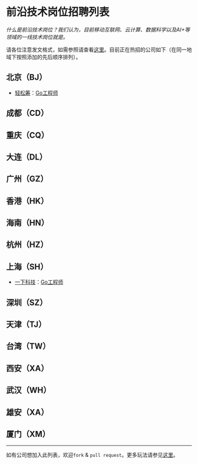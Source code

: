 # 前沿技术岗位招聘列表

*什么是前沿技术岗位？我们认为，目前移动互联网、云计算、数据科学以及AI+等领域的一线技术岗位就是。*

请各位注意发文格式，如需参照请查看[这里](https://github.com/GoHackers/jobs/blob/master/recruit_template.md)。目前正在热招的公司如下（在同一地域下按照添加的先后顺序排列）。

## 北京（BJ）
- [轻松筹](https://www.qschou.com)：[Go工程师](https://github.com/GoHackers/jobs/issues/2)

## 成都（CD）

## 重庆（CQ）

## 大连（DL）

## 广州（GZ）

## 香港（HK）

## 海南（HN）

## 杭州（HZ）

## 上海（SH）
- [一下科技](http://www.yixia.com/)：[Go工程师](https://github.com/GoHackers/jobs/issues/3)

## 深圳（SZ）

## 天津（TJ）

## 台湾（TW）

## 西安（XA）

## 武汉（WH）

## 雄安（XA）

## 厦门（XM）

---------------

如有公司想加入此列表，欢迎`fork` & `pull request`。更多玩法请参见[这里](https://github.com/GoHackers/jobs/blob/master/how_to_play.md)。

